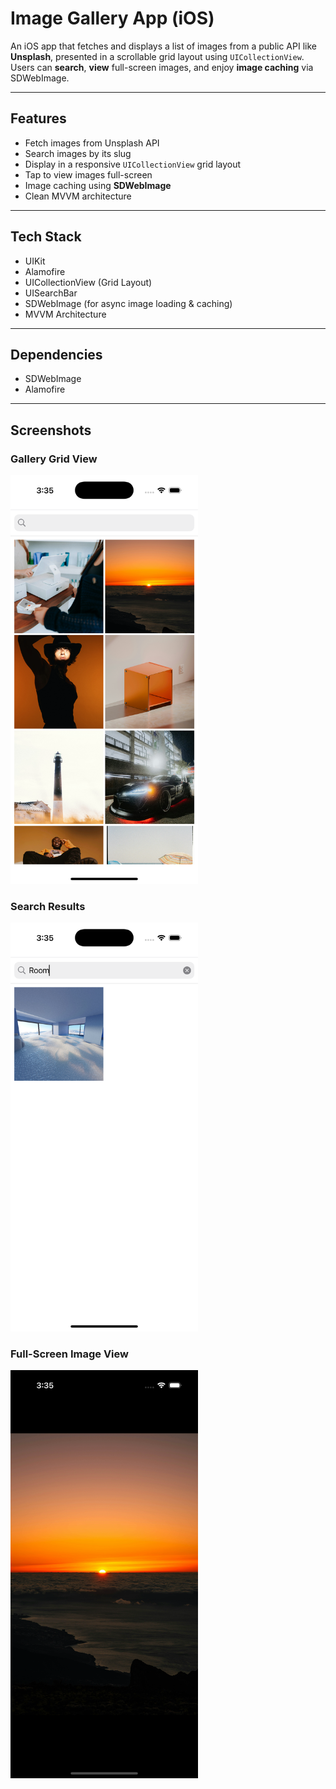 # Image Gallery App (iOS)

An iOS app that fetches and displays a list of images from a public API like **Unsplash**, presented in a scrollable grid layout using `UICollectionView`. Users can **search**, **view** full-screen images, and enjoy **image caching** via SDWebImage.

---

## Features

- Fetch images from Unsplash API
- Search images by its slug
- Display in a responsive `UICollectionView` grid layout
- Tap to view images full-screen
- Image caching using **SDWebImage**
- Clean MVVM architecture

---

## Tech Stack

- UIKit
- Alamofire
- UICollectionView (Grid Layout)
- UISearchBar
- SDWebImage (for async image loading & caching)
- MVVM Architecture

---
## Dependencies
- SDWebImage
- Alamofire

---

## Screenshots

### Gallery Grid View
<img src="screens/main.png" width="300">

### Search Results
<img src="screens/search.png" width="300">

### Full-Screen Image View
<img src="screens/fullsize.png" width="300">

